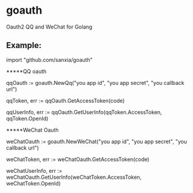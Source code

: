 # goauth
Oauth2 QQ and WeChat for Golang

Example:
---------------
import "github.com/sanxia/goauth"

*****QQ oauth

qqOauth := goauth.NewQq("you app id", "you app secret", "you callback url")

qqToken, err := qqOauth.GetAccessToken(code)

qqUserInfo, err := qqOauth.GetUserInfo(qqToken.AccessToken, qqToken.OpenId)



*****WeChat Oauth

weChatOauth := goauth.NewWeChat("you app id", "you app secret", "you callback url")

weChatToken, err := weChatOauth.GetAccessToken(code)

weChatUserInfo, err := weChatOauth.GetUserInfo(weChatToken.AccessToken, weChatToken.OpenId)
